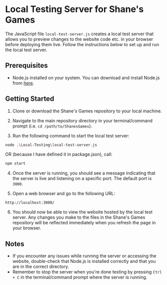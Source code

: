 # Local Testing Server for Shane's Games

The JavaScript file `local-test-server.js` creates a local test server that allows you to preview changes to the website code etc. in your browser before deploying them live. Follow the instructions below to set up and run the local test server.

## Prerequisites

- Node.js installed on your system. You can download and install Node.js from [here](https://nodejs.org/).

## Getting Started

1. Clone or download the Shane's Games repository to your local machine.

2. Navigate to the main repository directory in your terminal/command prompt (i.e. `cd /path/to/ShanesGames`).

3. Run the following command to start the local test server:

```bash
node .\Local-Testing\local-test-server.js
```

OR (because I have defined it in package.json), call:

```bash
npm start
```

4. Once the server is running, you should see a message indicating that the server is live and listening on a specific port. The default port is `3000`.

5. Open a web browser and go to the following URL:

```
http://localhost:3000/
```

6. You should now be able to view the website hosted by the local test server. Any changes you make to the files in the Shane's Games repository will be reflected immediately when you refresh the page in your browser.

## Notes

- If you encounter any issues while running the server or accessing the website, double-check that Node.js is installed correctly and that you are in the correct directory.
- Remember to stop the server when you're done testing by pressing `Ctrl + C` in the terminal/command prompt where the server is running.
